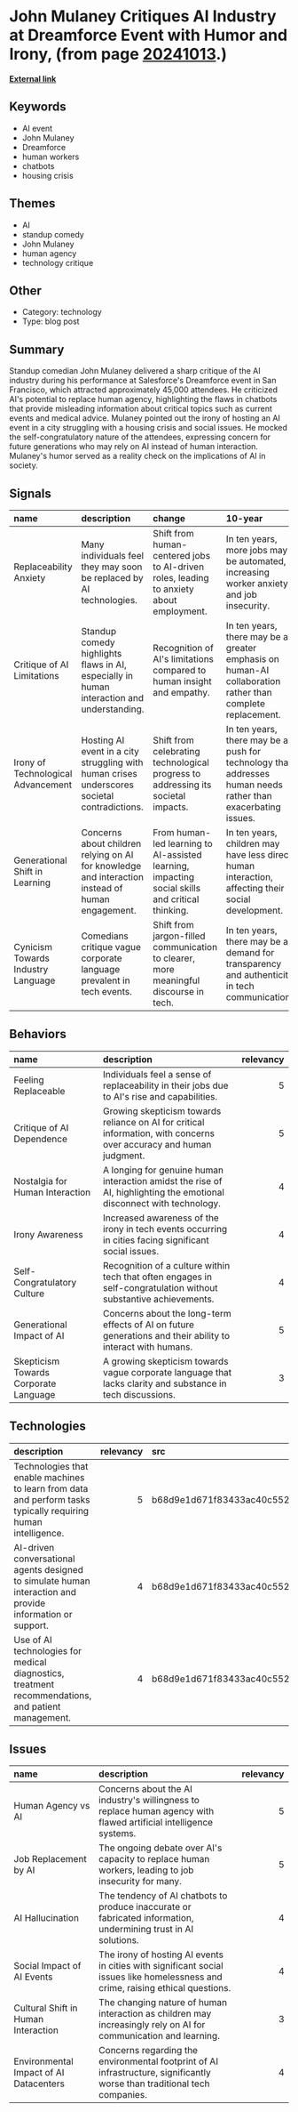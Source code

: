 # __John Mulaney Critiques AI Industry at Dreamforce Event with Humor and Irony__, (from page [20241013](https://kghosh.substack.com/p/20241013).)

__[External link](https://futurism.com/the-byte/salesforce-ai-john-mulaney-mocked)__



## Keywords

* AI event
* John Mulaney
* Dreamforce
* human workers
* chatbots
* housing crisis

## Themes

* AI
* standup comedy
* John Mulaney
* human agency
* technology critique

## Other

* Category: technology
* Type: blog post

## Summary

Standup comedian John Mulaney delivered a sharp critique of the AI industry during his performance at Salesforce's Dreamforce event in San Francisco, which attracted approximately 45,000 attendees. He criticized AI's potential to replace human agency, highlighting the flaws in chatbots that provide misleading information about critical topics such as current events and medical advice. Mulaney pointed out the irony of hosting an AI event in a city struggling with a housing crisis and social issues. He mocked the self-congratulatory nature of the attendees, expressing concern for future generations who may rely on AI instead of human interaction. Mulaney's humor served as a reality check on the implications of AI in society.

## Signals

| name                               | description                                                                                      | change                                                                                          | 10-year                                                                                                      | driving-force                                                                             |   relevancy |
|:-----------------------------------|:-------------------------------------------------------------------------------------------------|:------------------------------------------------------------------------------------------------|:-------------------------------------------------------------------------------------------------------------|:------------------------------------------------------------------------------------------|------------:|
| Replaceability Anxiety             | Many individuals feel they may soon be replaced by AI technologies.                              | Shift from human-centered jobs to AI-driven roles, leading to anxiety about employment.         | In ten years, more jobs may be automated, increasing worker anxiety and job insecurity.                      | The rapid advancement of AI technologies and their integration into various sectors.      |           5 |
| Critique of AI Limitations         | Standup comedy highlights flaws in AI, especially in human interaction and understanding.        | Recognition of AI's limitations compared to human insight and empathy.                          | In ten years, there may be a greater emphasis on human-AI collaboration rather than complete replacement.    | Growing awareness of AI's shortcomings in handling complex human emotions and situations. |           4 |
| Irony of Technological Advancement | Hosting AI event in a city struggling with human crises underscores societal contradictions.     | Shift from celebrating technological progress to addressing its societal impacts.               | In ten years, there may be a push for technology that addresses human needs rather than exacerbating issues. | Public awareness of the societal consequences of rapid technological advancements.        |           4 |
| Generational Shift in Learning     | Concerns about children relying on AI for knowledge and interaction instead of human engagement. | From human-led learning to AI-assisted learning, impacting social skills and critical thinking. | In ten years, children may have less direct human interaction, affecting their social development.           | Increasing reliance on technology for education and information dissemination.            |           5 |
| Cynicism Towards Industry Language | Comedians critique vague corporate language prevalent in tech events.                            | Shift from jargon-filled communication to clearer, more meaningful discourse in tech.           | In ten years, there may be a demand for transparency and authenticity in tech communications.                | Growing skepticism towards corporate messaging and a desire for genuine engagement.       |           3 |

## Behaviors

| name                                  | description                                                                                                           |   relevancy |
|:--------------------------------------|:----------------------------------------------------------------------------------------------------------------------|------------:|
| Feeling Replaceable                   | Individuals feel a sense of replaceability in their jobs due to AI's rise and capabilities.                           |           5 |
| Critique of AI Dependence             | Growing skepticism towards reliance on AI for critical information, with concerns over accuracy and human judgment.   |           5 |
| Nostalgia for Human Interaction       | A longing for genuine human interaction amidst the rise of AI, highlighting the emotional disconnect with technology. |           4 |
| Irony Awareness                       | Increased awareness of the irony in tech events occurring in cities facing significant social issues.                 |           4 |
| Self-Congratulatory Culture           | Recognition of a culture within tech that often engages in self-congratulation without substantive achievements.      |           4 |
| Generational Impact of AI             | Concerns about the long-term effects of AI on future generations and their ability to interact with humans.           |           5 |
| Skepticism Towards Corporate Language | A growing skepticism towards vague corporate language that lacks clarity and substance in tech discussions.           |           3 |

## Technologies

| description                                                                                                    |   relevancy | src                              |
|:---------------------------------------------------------------------------------------------------------------|------------:|:---------------------------------|
| Technologies that enable machines to learn from data and perform tasks typically requiring human intelligence. |           5 | b68d9e1d671f83433ac40c5522138a03 |
| AI-driven conversational agents designed to simulate human interaction and provide information or support.     |           4 | b68d9e1d671f83433ac40c5522138a03 |
| Use of AI technologies for medical diagnostics, treatment recommendations, and patient management.             |           4 | b68d9e1d671f83433ac40c5522138a03 |

## Issues

| name                                   | description                                                                                                                     |   relevancy |
|:---------------------------------------|:--------------------------------------------------------------------------------------------------------------------------------|------------:|
| Human Agency vs AI                     | Concerns about the AI industry's willingness to replace human agency with flawed artificial intelligence systems.               |           5 |
| Job Replacement by AI                  | The ongoing debate over AI's capacity to replace human workers, leading to job insecurity for many.                             |           5 |
| AI Hallucination                       | The tendency of AI chatbots to produce inaccurate or fabricated information, undermining trust in AI solutions.                 |           4 |
| Social Impact of AI Events             | The irony of hosting AI events in cities with significant social issues like homelessness and crime, raising ethical questions. |           4 |
| Cultural Shift in Human Interaction    | The changing nature of human interaction as children may increasingly rely on AI for communication and learning.                |           3 |
| Environmental Impact of AI Datacenters | Concerns regarding the environmental footprint of AI infrastructure, significantly worse than traditional tech companies.       |           4 |